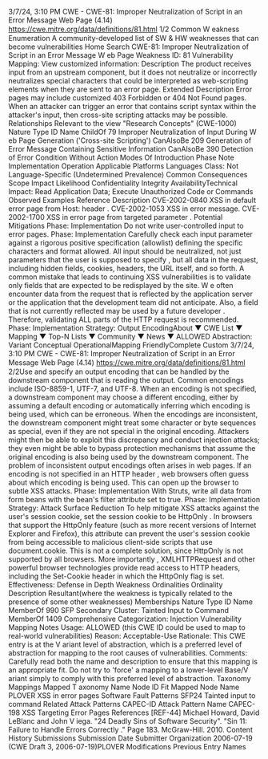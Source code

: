 3/7/24, 3:10 PM CWE - CWE-81: Improper Neutralization of Script in an Error Message Web Page (4.14)
https://cwe.mitre.org/data/deﬁnitions/81.html 1/2
Common W eakness Enumeration
A community-developed list of SW & HW weaknesses that can become
vulnerabilities
Home Search
CWE-81: Improper Neutralization of Script in an Error Message W eb Page
Weakness ID: 81
Vulnerability Mapping: 
View customized information:
 Description
The product receives input from an upstream component, but it does not neutralize or incorrectly neutralizes special characters that
could be interpreted as web-scripting elements when they are sent to an error page.
 Extended Description
Error pages may include customized 403 Forbidden or 404 Not Found pages.
When an attacker can trigger an error that contains script syntax within the attacker's input, then cross-site scripting attacks may be
possible.
 Relationships
 Relevant to the view "Research Concepts" (CWE-1000)
Nature Type ID Name
ChildOf 79 Improper Neutralization of Input During W eb Page Generation ('Cross-site Scripting')
CanAlsoBe 209 Generation of Error Message Containing Sensitive Information
CanAlsoBe 390 Detection of Error Condition Without Action
 Modes Of Introduction
Phase Note
Implementation
Operation
 Applicable Platforms
Languages
Class: Not Language-Specific (Undetermined Prevalence)
 Common Consequences
Scope Impact Likelihood
Confidentiality
Integrity
AvailabilityTechnical Impact: Read Application Data; Execute Unauthorized Code or Commands
 Observed Examples
Reference Description
CVE-2002-0840 XSS in default error page from Host: header .
CVE-2002-1053 XSS in error message.
CVE-2002-1700 XSS in error page from targeted parameter .
 Potential Mitigations
Phase: Implementation
Do not write user-controlled input to error pages.
Phase: Implementation
Carefully check each input parameter against a rigorous positive specification (allowlist) defining the specific characters and
format allowed. All input should be neutralized, not just parameters that the user is supposed to specify , but all data in the
request, including hidden fields, cookies, headers, the URL itself, and so forth. A common mistake that leads to continuing XSS
vulnerabilities is to validate only fields that are expected to be redisplayed by the site. W e often encounter data from the request
that is reflected by the application server or the application that the development team did not anticipate. Also, a field that is not
currently reflected may be used by a future developer . Therefore, validating ALL parts of the HTTP request is recommended.
Phase: Implementation
Strategy: Output EncodingAbout ▼ CWE List ▼ Mapping ▼ Top-N Lists ▼ Community ▼ News ▼
ALLOWED
Abstraction: Variant
Conceptual OperationalMapping
FriendlyComplete Custom
3/7/24, 3:10 PM CWE - CWE-81: Improper Neutralization of Script in an Error Message Web Page (4.14)
https://cwe.mitre.org/data/deﬁnitions/81.html 2/2Use and specify an output encoding that can be handled by the downstream component that is reading the output. Common
encodings include ISO-8859-1, UTF-7, and UTF-8. When an encoding is not specified, a downstream component may choose a
different encoding, either by assuming a default encoding or automatically inferring which encoding is being used, which can be
erroneous. When the encodings are inconsistent, the downstream component might treat some character or byte sequences as
special, even if they are not special in the original encoding. Attackers might then be able to exploit this discrepancy and conduct
injection attacks; they even might be able to bypass protection mechanisms that assume the original encoding is also being
used by the downstream component.
The problem of inconsistent output encodings often arises in web pages. If an encoding is not specified in an HTTP header , web
browsers often guess about which encoding is being used. This can open up the browser to subtle XSS attacks.
Phase: Implementation
With Struts, write all data from form beans with the bean's filter attribute set to true.
Phase: Implementation
Strategy: Attack Surface Reduction
To help mitigate XSS attacks against the user's session cookie, set the session cookie to be HttpOnly . In browsers that support
the HttpOnly feature (such as more recent versions of Internet Explorer and Firefox), this attribute can prevent the user's session
cookie from being accessible to malicious client-side scripts that use document.cookie. This is not a complete solution, since
HttpOnly is not supported by all browsers. More importantly , XMLHTTPRequest and other powerful browser technologies
provide read access to HTTP headers, including the Set-Cookie header in which the HttpOnly flag is set.
Effectiveness: Defense in Depth
 Weakness Ordinalities
Ordinality Description
Resultant(where the weakness is typically related to the presence of some other weaknesses)
 Memberships
Nature Type ID Name
MemberOf 990 SFP Secondary Cluster: Tainted Input to Command
MemberOf 1409 Comprehensive Categorization: Injection
 Vulnerability Mapping Notes
Usage: ALLOWED (this CWE ID could be used to map to real-world vulnerabilities)
Reason: Acceptable-Use
Rationale:
This CWE entry is at the V ariant level of abstraction, which is a preferred level of abstraction for mapping to the root causes of
vulnerabilities.
Comments:
Carefully read both the name and description to ensure that this mapping is an appropriate fit. Do not try to 'force' a mapping to a
lower-level Base/V ariant simply to comply with this preferred level of abstraction.
 Taxonomy Mappings
Mapped T axonomy Name Node ID Fit Mapped Node Name
PLOVER XSS in error pages
Software Fault Patterns SFP24 Tainted input to command
 Related Attack Patterns
CAPEC-ID Attack Pattern Name
CAPEC-198 XSS Targeting Error Pages
 References
[REF-44] Michael Howard, David LeBlanc and John V iega. "24 Deadly Sins of Software Security". "Sin 11: Failure to Handle
Errors Correctly ." Page 183. McGraw-Hill. 2010.
 Content History
 Submissions
Submission Date Submitter Organization
2006-07-19
(CWE Draft 3, 2006-07-19)PLOVER
 Modifications
 Previous Entry Names
